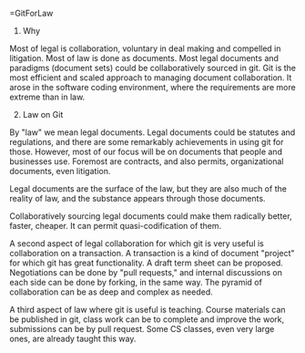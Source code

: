 =GitForLaw

1. Why

Most of legal is collaboration, voluntary in deal making and compelled in litigation.  Most of law is done as documents.  Most legal documents and paradigms (document sets) could be collaboratively sourced in git.  Git is the most efficient and scaled approach to managing document collaboration.  It arose in the software coding environment, where the requirements are more extreme than in law.  

2. Law on Git

By "law" we mean legal documents.  Legal documents could be statutes and regulations, and there are some remarkably achievements in using git for those.  However, most of our focus will be on documents that people and businesses use.  Foremost are contracts, and also permits, organizational documents, even litigation.

Legal documents are the surface of the law, but they are also much of the reality of law, and the substance appears through those documents.

Collaboratively sourcing legal documents could make them radically better, faster, cheaper.  It can permit quasi-codification of them.

A second aspect of legal collaboration for which git is very useful is collaboration on a transaction.  A transaction is a kind of document "project" for which git has great functionality.  A draft term sheet can be proposed.  Negotiations can be done by "pull requests," and internal discussions on each side can be done by forking, in the same way.  The pyramid of collaboration can be as deep and complex as needed.

A third aspect of law where git is useful is teaching.  Course materials can be published in git, class work can be to complete and improve the work, submissions can be by pull request.  Some CS classes, even very large ones, are already taught this way.



